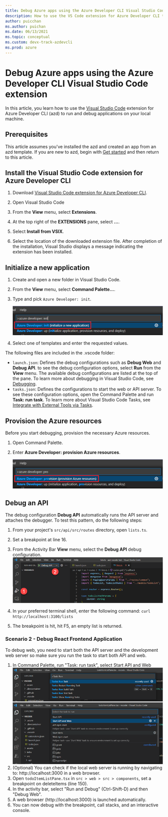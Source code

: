 ```yaml
---
title: Debug Azure apps using the Azure Developer CLI Visual Studio Code extension
description: How to use the VS Code extension for Azure Developer CLI to run and debug locally.
author: puicchan
ms.author: puichan
ms.date: 06/13/2021
ms.topic: conceptual
ms.custom: devx-track-azdevcli
ms.prod: azure
---
```

# Debug Azure apps using the Azure Developer CLI Visual Studio Code extension

In this article, you learn how to use the [Visual Studio Code](https://code.visualstudio.com/docs) extension for Azure Developer CLI (azd) to run and debug applications on your local machine.

## Prerequisites

This article assumes you've installed the azd  and created an app from an azd template. If you are new to azd, begin with [Get started](get-started.md) and then return to this article.

## Install the Visual Studio Code extension for Azure Developer CLI

1. Download [Visual Studio Code extension for Azure Developer CLI](https://azuresdkreleasepreview.blob.core.windows.net/azd/vscode/latest/azure-dev-latest.vsix).

1. Open Visual Studio Code

1. From the **View** menu, select **Extensions**.

1. At the top right of the **EXTENSIONS** pane, select **...**.

1. Select **Install from VSIX**.

1. Select the location of the downloaded extension file. After completion of the installation, Visual Studio displays a message indicating the extension has been installed.

## Initialize a new application

1. Create and open a new folder in Visual Studio Code.

1. From the **View** menu, select **Command Palette...**.

1. Type and pick `Azure Developer: init`.

    !["Visual Studio Code azd extension option to initialize a new app"](media/how-to-use-vscode-extension-to-debug-locally/cmd-init.png)

1. Select one of templates and enter the requested values.

The following files are included in the .vscode folder:

- `launch.json`: Defines the debug configurations such as **Debug Web** and **Debug API**. to see the debug configuration options, select **Run** from the **View** menu. The available debug configurations are listed at the top of the pane. To learn more about debugging in Visual Studio Code, see [Debugging](https://code.visualstudio.com/docs/editor/debugging).
- `tasks.json`: Defines the configurations to start the web or API server. To see these configuration options, open the Command Palette and run **Task: run task**. To learn more about Visual Studio Code Tasks, see [Integrate with External Tools via Tasks](https://code.visualstudio.com/docs/editor/tasks).

## Provision the Azure resources

Before you start debugging, provision the necessary Azure resources.

1. Open Command Palette.

1. Enter **Azure Developer: provision Azure resources**.

    !["Visual Studio Code azd extension option to provision the Azure resources for a new application"](media/how-to-use-vscode-extension-to-debug-locally/cmd-provision.png)

## Debug an API

The debug configuration **Debug API** automatically runs the API server and attaches the debugger. To test this pattern, do the following steps:

1. From your project's `src/api/src/routes` directory, open `lists.ts`. 

1. Set a breakpoint at line 16.

1. From the Activity Bar **View** menu, select the **Debug API** debug configuration.
    !["Setting the debug configuration to Debug API"](media/how-to-use-vscode-extension-to-debug-locally/debug-api.png)

1. In your preferred terminal shell, enter the following command: `curl http://localhost:3100/lists`

1. The breakpoint is hit, hit F5, an empty list is returned.

### Scenario 2 - Debug React Frontend Application

To debug web, you need to start both the API server and the development web server so make sure you run the task to start both API and web.

1. In Command Palette, run "Task: run task", select Start API and Web
!["Run Task"](media/how-to-use-vscode-extension-to-debug-locally/run-task.png)
!["Start API and Web"](media/how-to-use-vscode-extension-to-debug-locally/run-task-api.png)
1. (Optional) You can check if the local web server is running by navigating to: http://localhost:3000 in a web browser.
1. Open `todoItemListPane.tsx` in `src > web > src > components`, set a breakpoint on deleteItems (line 150).
1. In the activity bar, select "Run and Debug" (Ctrl-Shift-D) and then "Debug Web". 
1. A web browser (http://localhost:3000) is launched automatically. 
1. You can now debug with the breakpoint, call stacks, and an interactive console.